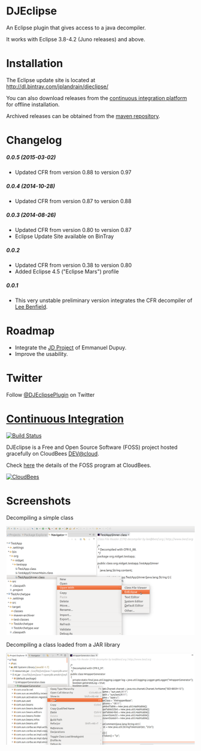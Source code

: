 DJEclipse 
=========

An Eclipse plugin that gives access to a java decompiler.

It works with Eclipse 3.8-4.2 (Juno releases) and above.

Installation
============

The Eclipse update site is located at http://dl.bintray.com/jplandrain/djeclipse/

You can also download releases from the [continuous integration platform](http://djeclipse.ci.cloudbees.com/job/DJEclipse/) for offline installation.

Archived releases can be obtained from the [maven repository](http://repository-djeclipse.forge.cloudbees.com/release/org/nidget/eclipse/djeclipse/org.nidget.eclipse.djeclipse.p2updatesite/).

Changelog
=========

##### 0.0.5 (2015-03-02)
* Updated CFR from version 0.88 to version 0.97

##### 0.0.4 (2014-10-28)
* Updated CFR from version 0.87 to version 0.88

##### 0.0.3 (2014-08-26)

* Updated CFR from version 0.80 to version 0.87
* Eclipse Update Site available on BinTray

##### 0.0.2

* Updated CFR from version 0.38 to version 0.80
* Added Eclipse 4.5 ("Eclipse Mars") profile

##### 0.0.1

* This very unstable preliminary version integrates the CFR decompiler of [Lee Benfield](http://www.benf.org).

Roadmap
======= 

- Integrate the [JD Project](http://jd.benow.ca/) of Emmanuel Dupuy.
- Improve the usability.

Twitter
=======

Follow <a href="https://twitter.com/DJEclipsePlugin" class="twitter-follow-button" data-show-count="false" data-size="large" data-show-screen-name="false">@DJEclipsePlugin</a> on Twitter

[Continuous Integration](http://djeclipse.ci.cloudbees.com "DJEclipse on CloudBees")
======================

[![Build Status](https://djeclipse.ci.cloudbees.com/buildStatus/icon?job=DJEclipse)](http://djeclipse.ci.cloudbees.com/job/DJEclipse/)

DJEclipse is a Free and Open Source Software (FOSS) project hosted gracefully on CloudBees [DEV@cloud](http://www.cloudbees.com/dev.cb "DEV@cloud").

Check [here](http://www.cloudbees.com/resources/foss "the FOSS program at CloudBees") the details of the FOSS program at CloudBees.

[![CloudBees](http://web-static-cloudfront.s3.amazonaws.com/images/badges/BuiltOnDEV.png)](http://www.cloudbees.com)

Screenshots
===========
Decompiling a simple class

![context menu screenshot1](https://github.com/jplandrain/djeclipse/blob/gh-pages/screenshots/djeclipse-capture1.png)

Decompiling a class loaded from a JAR library

![context menu screenshot2](https://github.com/jplandrain/djeclipse/blob/gh-pages/screenshots/djeclipse-capture2.png)

